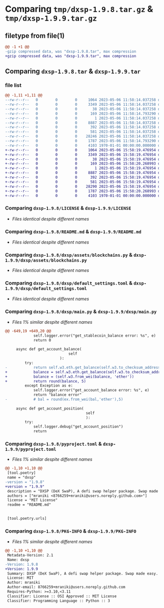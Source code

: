 # Comparing `tmp/dxsp-1.9.8.tar.gz` & `tmp/dxsp-1.9.9.tar.gz`

## filetype from file(1)

```diff
@@ -1 +1 @@
-gzip compressed data, was "dxsp-1.9.8.tar", max compression
+gzip compressed data, was "dxsp-1.9.9.tar", max compression
```

## Comparing `dxsp-1.9.8.tar` & `dxsp-1.9.9.tar`

### file list

```diff
@@ -1,11 +1,11 @@
--rw-r--r--   0        0        0     1064 2023-05-06 11:58:14.037258 dxsp-1.9.8/LICENSE
--rw-r--r--   0        0        0     3349 2023-05-06 11:58:14.037258 dxsp-1.9.8/README.md
--rw-r--r--   0        0        0       38 2023-05-06 11:58:14.037258 dxsp-1.9.8/dxsp/.gitignore
--rw-r--r--   0        0        0      169 2023-05-06 11:58:14.793290 dxsp-1.9.8/dxsp/__init__.py
--rw-r--r--   0        0        0        1 2023-05-06 11:58:14.037258 dxsp-1.9.8/dxsp/assets/__init__.py
--rw-r--r--   0        0        0     8887 2023-05-06 11:58:14.037258 dxsp-1.9.8/dxsp/assets/blockchains.py
--rw-r--r--   0        0        0      392 2023-05-06 11:58:14.037258 dxsp-1.9.8/dxsp/config.py
--rw-r--r--   0        0        0      581 2023-05-06 11:58:14.037258 dxsp-1.9.8/dxsp/default_settings.toml
--rw-r--r--   0        0        0    28246 2023-05-06 11:58:14.037258 dxsp-1.9.8/dxsp/main.py
--rw-r--r--   0        0        0     1787 2023-05-06 11:58:14.793290 dxsp-1.9.8/pyproject.toml
--rw-r--r--   0        0        0     4103 1970-01-01 00:00:00.000000 dxsp-1.9.8/PKG-INFO
+-rw-r--r--   0        0        0     1064 2023-05-06 15:58:19.476954 dxsp-1.9.9/LICENSE
+-rw-r--r--   0        0        0     3349 2023-05-06 15:58:19.476954 dxsp-1.9.9/README.md
+-rw-r--r--   0        0        0       38 2023-05-06 15:58:19.476954 dxsp-1.9.9/dxsp/.gitignore
+-rw-r--r--   0        0        0      169 2023-05-06 15:58:20.268993 dxsp-1.9.9/dxsp/__init__.py
+-rw-r--r--   0        0        0        1 2023-05-06 15:58:19.476954 dxsp-1.9.9/dxsp/assets/__init__.py
+-rw-r--r--   0        0        0     8887 2023-05-06 15:58:19.476954 dxsp-1.9.9/dxsp/assets/blockchains.py
+-rw-r--r--   0        0        0      392 2023-05-06 15:58:19.476954 dxsp-1.9.9/dxsp/config.py
+-rw-r--r--   0        0        0      581 2023-05-06 15:58:19.476954 dxsp-1.9.9/dxsp/default_settings.toml
+-rw-r--r--   0        0        0    28290 2023-05-06 15:58:19.476954 dxsp-1.9.9/dxsp/main.py
+-rw-r--r--   0        0        0     1787 2023-05-06 15:58:20.268993 dxsp-1.9.9/pyproject.toml
+-rw-r--r--   0        0        0     4103 1970-01-01 00:00:00.000000 dxsp-1.9.9/PKG-INFO
```

### Comparing `dxsp-1.9.8/LICENSE` & `dxsp-1.9.9/LICENSE`

 * *Files identical despite different names*

### Comparing `dxsp-1.9.8/README.md` & `dxsp-1.9.9/README.md`

 * *Files identical despite different names*

### Comparing `dxsp-1.9.8/dxsp/assets/blockchains.py` & `dxsp-1.9.9/dxsp/assets/blockchains.py`

 * *Files identical despite different names*

### Comparing `dxsp-1.9.8/dxsp/default_settings.toml` & `dxsp-1.9.9/dxsp/default_settings.toml`

 * *Files identical despite different names*

### Comparing `dxsp-1.9.8/dxsp/main.py` & `dxsp-1.9.9/dxsp/main.py`

 * *Files 1% similar despite different names*

```diff
@@ -649,19 +649,20 @@
             self.logger.error("get_stablecoin_balance error: %s", e)
             return 0
 
     async def get_account_balance(
                             self
                         ):
         try:
-            return self.w3.eth.get_balance(self.w3.to_checksum_address(self.wallet_address))
+            balance = self.w3.eth.get_balance(self.w3.to_checksum_address(self.wallet_address)
+            balance = (self.w3.from_wei(balance, 'ether'))
+            return round(balance, 5)
         except Exception as e:
             self.logger.error("get_account_balance error: %s", e)
             return "balance error"
-            # bal = round(ex.from_wei(bal,'ether'),5)
 
     async def get_account_position(
                                     self
                                     ):
         try:
             self.logger.debug("get_account_position")
             return
```

### Comparing `dxsp-1.9.8/pyproject.toml` & `dxsp-1.9.9/pyproject.toml`

 * *Files 1% similar despite different names*

```diff
@@ -1,10 +1,10 @@
 [tool.poetry]
 name = "dxsp"
-version = "1.9.8"
+version = "1.9.9"
 description = "DXSP (DeX SwaP), A defi swap helper package. Swap made easy."
 authors = ["mraniki <8766259+mraniki@users.noreply.github.com>"]
 license = "MIT License"
 readme = "README.md"
 
 
 [tool.poetry.urls]
```

### Comparing `dxsp-1.9.8/PKG-INFO` & `dxsp-1.9.9/PKG-INFO`

 * *Files 1% similar despite different names*

```diff
@@ -1,10 +1,10 @@
 Metadata-Version: 2.1
 Name: dxsp
-Version: 1.9.8
+Version: 1.9.9
 Summary: DXSP (DeX SwaP), A defi swap helper package. Swap made easy.
 License: MIT
 Author: mraniki
 Author-email: 8766259+mraniki@users.noreply.github.com
 Requires-Python: >=3.10,<3.11
 Classifier: License :: OSI Approved :: MIT License
 Classifier: Programming Language :: Python :: 3
```

